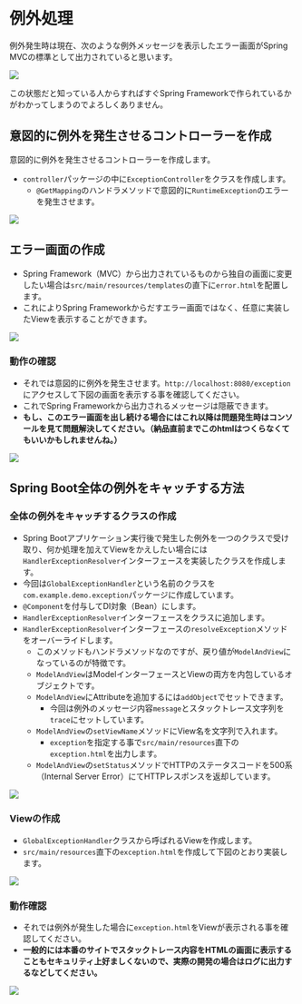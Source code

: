 # 例外処理

例外発生時は現在、次のような例外メッセージを表示したエラー画面がSpring MVCの標準として出力されていると思います。

![](img/exception-01.png)

この状態だと知っている人からすればすぐSpring Frameworkで作られているかがわかってしまうのでよろしくありません。

## 意図的に例外を発生させるコントローラーを作成

意図的に例外を発生させるコントローラーを作成します。
- `controller`パッケージの中に`ExceptionController`をクラスを作成します。
  - `@GetMapping`のハンドラメソッドで意図的に`RuntimeException`のエラーを発生させます。

![](img/exception-12.png)

## エラー画面の作成

- Spring Framework（MVC）から出力されているものから独自の画面に変更したい場合は`src/main/resources/templates`の直下に`error.html`を配置します。
- これによりSpring Frameworkからだすエラー画面ではなく、任意に実装したViewを表示することができます。

![](img/exception-02.png)

### 動作の確認

- それでは意図的に例外を発生させます。`http://localhost:8080/exception`にアクセスして下図の画面を表示する事を確認してください。
- これでSpring Frameworkから出力されるメッセージは隠蔽できます。
- **もし、このエラー画面を出し続ける場合にはこれ以降は問題発生時はコンソールを見て問題解決してください。（納品直前までこのhtmlはつくらなくてもいいかもしれませんね。）**

![](img/exception-13.png)

## Spring Boot全体の例外をキャッチする方法

### 全体の例外をキャッチするクラスの作成

- Spring Bootアプリケーション実行後で発生した例外を一つのクラスで受け取り、何か処理を加えてViewをかえしたい場合には`HandlerExceptionResolver`インターフェースを実装したクラスを作成します。
- 今回は`GlobalExceptionHandler`という名前のクラスを`com.example.demo.exception`パッケージに作成しています。
- `@Component`を付与してDI対象（Bean）にします。
- `HandlerExceptionResolver`インターフェースをクラスに追加します。
- `HandlerExceptionResolver`インターフェースの`resolveException`メソッドをオーバーライドします。
  - このメソッドもハンドラメソッドなのですが、戻り値が`ModelAndView`になっているのが特徴です。
  - `ModelAndView`はModelインターフェースとViewの両方を内包しているオブジェクトです。
  - `ModelAndView`にAttributeを追加するには`addObject`でセットできます。
    - 今回は例外のメッセージ内容`message`とスタックトレース文字列を`trace`にセットしています。
  - `ModelAndView`の`setViewName`メソッドにView名を文字列で入れます。
    - `exception`を指定する事で`src/main/resources`直下の`exception.html`を出力します。
  - `ModelAndView`の`setStatus`メソッドでHTTPのステータスコードを500系（Internal Server Error）にてHTTPレスポンスを返却しています。

![](img/exception-03.png)

### Viewの作成

- `GlobalExceptionHandler`クラスから呼ばれるViewを作成します。
- `src/main/resources`直下の`exception.html`を作成して下図のとおり実装します。

![](img/exception-04.png)

### 動作確認

- それでは例外が発生した場合に`exception.html`をViewが表示される事を確認してください。
- **一般的には本番のサイトでスタックトレース内容をHTMLの画面に表示することもセキュリティ上好ましくないので、実際の開発の場合はログに出力するなどしてください。**

![](img/exception-05.png)